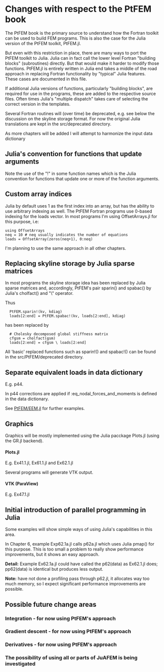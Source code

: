 # Changes with respect to the PtFEM book


The PtFEM book is the primary source to understand how the Fortran toolkit can be used to build FEM programs. This is also the case for the Julia version of the PtFEM toolkit, PtFEM.jl.

But even with this restriction in place, there are many ways to port the PtFEM toolkit to Julia. Julia can in fact call the lower level Fortran "building blocks" (subroutines) directly. But that would make it harder to modify those functions.
PtFEM.jl is entirely written in Julia end takes a middle of the road approach in replacing Fortran functionality by "typical" Julia features. These cases are documented in this file.

If additional Julia versions of functions, particularly "building blocks", are required for use in the programs, these are added to the respective source files. Often times Julia's "multiple dispatch" takes care of selecting the correct version in the templates.

Several Fortran routines will (over time) be deprecated, e.g. see below the discussion on the skyline storage format. For now the original Julia translations are kept in the src/deprecated directory.

As more chapters will be added I will attempt to harmonize the input data dictionary

## Julia's convention for functions that update arguments

Note the use of the "!" in some function names which is the Julia convention for functions that update one or more of the function arguments. 

## Custom array indices

Julia by default uses 1 as the first index into an array, but has the ability to use arbitrary indexing as well. The PtFEM Fortran programs use 0-based indexing for the loads vector. In most programs I'm using OffsetArrays.jl for this purpose, i.e:

```
using OffsetArrays
neq = 10 # neq usually indicates the number of equations
loads = OffsetArray(zeros(neq+1), 0:neq)
```
I'm planning to use the same approach in all other chapters.

## Replacing skyline storage by Julia sparse matrices

In most programs the skyline storage idea has been replaced by Julia sparse matrices and, accordingly, PtFEM's pair sparin() and spabac() by Julia's cholfact() and "\\" operator.

Thus

```
  PtFEM.sparin!(kv, kdiag)
  loads[2:end] = PtFEM.spabac!(kv, loads[2:end], kdiag)
```

has been replaced by

```
  # Cholesky decomposed global stiffness matrix
  cfgsm = cholfact(gsm)
  loads[2:end] = cfgsm \ loads[2:end]
```

All 'basic' replaced functions such as sparin!() and spabac!() can be found in the src/PtFEM/deprecated directory.

## Separate equivalent loads  in data dictionary

E.g. p44. 

In p44 corrections are applied if :eq_nodal_forces_and_moments is defined in the data dictionary.

See [PtFEM/EEM.jl](https://github.com/PtFEM/EEM.jl) for further examples.

## Graphics

Graphics will be mostly implemented using the Julia pacckage Plots.jl (using the GR.jl backend).

#### Plots.jl

E.g. Ex41.1.jl, Ex61.1.jl and Ex62.1.jl

Several programs will generate VTK output.

#### VTK (ParaView)

E.g. Ex47.1.jl

## Initial introduction of parallel programming in Julia

Some examples will show simple ways of using Julia's capabilities in this area.

In Chapter 6, example Exp62.1a.jl calls p62a.jl which uses Julia pmap() for this purpose. This is too small a problem to really show performance improvements, but it shows an easy approach.

**Detail:** Example Ex62.1a.jl could have called the p62(data) as Ex62.1.jl does; pp62(data) is identical but produces less output.

**Note:**  have not done a profiling pass through p62.jl, it allocates way too much memory, so I expect significant performance improvements are possible.

## Possible future change areas

### Integration - for now using PtFEM's approach

### Gradient descent - for now using PtFEM's approach

### Derivatives - for now using PtFEM's approach

### The possibility of using all or parts of JuAFEM is being investigated

